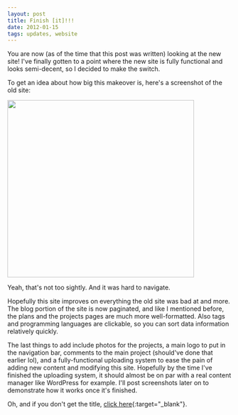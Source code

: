 ```yaml
---
layout: post
title: Finish [it]!!!
date: 2012-01-15
tags: updates, website
---
```


You are now (as of the time that this post was written) looking at the new site! I've finally gotten to a point where the new site is fully functional and looks semi-decent, so I decided to make the switch. 

<!--more-->

To get an idea about how big this makeover is, here's a screenshot of the old site: 

<img src="images/oldsite.png" height="400px" width="420px"/> 

Yeah, that's not too sightly. And it was hard to navigate. 

 Hopefully this site improves on everything the old site was bad at and more. The blog portion of the site is now paginated, and like I mentioned before, the plans and the projects pages are much more well-formatted. Also tags and programming languages are clickable, so you can sort data information relatively quickly. 

 The last things to add include photos for the projects, a main logo to put in the navigation bar, comments to the main project (should've done that earlier lol), and a fully-functional uploading system to ease the pain of adding new content and modifying this site. Hopefully by the time I've finished the uploading system, it should almost be on par with a real content manager like WordPress for example. I'll post screenshots later on to demonstrate how it works once it's finished. 

 Oh, and if you don't get the title, [click here](http://www.youtube.com/watch?v=OJeQ6ZKPxyw){:target="_blank"}.